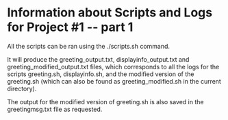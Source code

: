 # Information about Scripts and Logs for Project #1 -- part 1

All the scripts can be ran using the ./scripts.sh command. 

It will produce the greeting_output.txt, displayinfo_output.txt and greeting_modified_output.txt files, which corresponds to all the logs for the scripts greeting.sh, displayinfo.sh, and the modified version of the greeting.sh (which can also be found as greeting_modified.sh in the current directory).

The output for the modified version of greeting.sh is also saved in the greetingmsg.txt file as requested.
